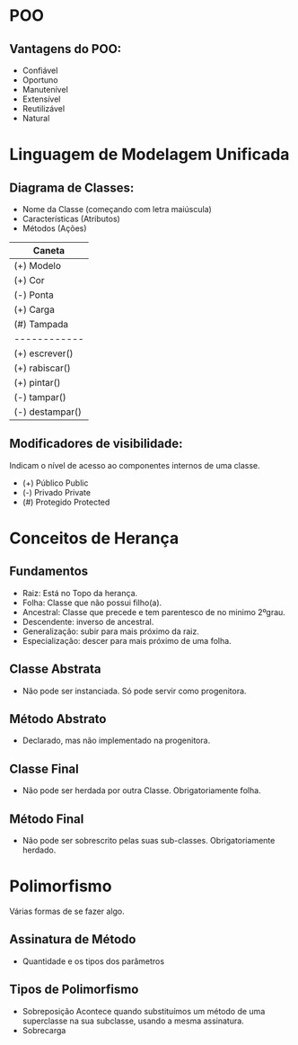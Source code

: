 # POO
## Vantagens do POO:
- Confiável
- Oportuno
- Manutenível
- Extensível
- Reutilizável
- Natural

# Linguagem de Modelagem Unificada
## Diagrama de Classes:
- Nome da Classe (começando com letra maiúscula)
- Características (Atributos)
- Métodos (Ações)

Caneta      | 
------------| 
(+) Modelo  | 
(+) Cor     | 
(-) Ponta   |
(+) Carga   |
(#) Tampada |
------------|
(+) escrever()|
(+) rabiscar()|
(+) pintar()|
(-) tampar()|
(-) destampar()|


## Modificadores de visibilidade:
Indicam o nível de acesso ao componentes internos de uma classe.
- (+) Público Public
- (-) Privado Private
- (#) Protegido Protected

# Conceitos de Herança

## Fundamentos
- Raiz: Está no Topo da herança.
- Folha: Classe que não possui filho(a).
- Ancestral: Classe que precede e tem parentesco de no minimo 2ºgrau.
- Descendente: inverso de ancestral.
- Generalização: subir para mais próximo da raiz.
- Especialização: descer para mais próximo de uma folha.

## Classe Abstrata
- Não pode ser instanciada. Só pode servir como progenitora.

## Método Abstrato
- Declarado, mas não implementado na progenitora.

## Classe Final
- Não pode ser herdada por outra Classe. Obrigatoriamente folha.

## Método Final
- Não pode ser sobrescrito pelas suas sub-classes. Obrigatoriamente herdado.

# Polimorfismo
Várias formas de se fazer algo.

## Assinatura de Método
- Quantidade e os tipos dos parâmetros

## Tipos de Polimorfismo
- Sobreposição
    Acontece quando substituímos um método de uma superclasse na sua subclasse, usando a mesma assinatura.
- Sobrecarga